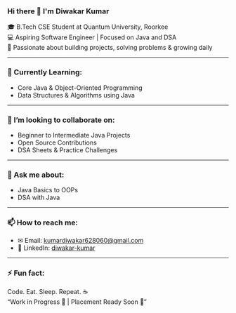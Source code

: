 ### Hi there 👋 I'm Diwakar Kumar

🎓 B.Tech CSE Student at Quantum University, Roorkee  
💻 Aspiring Software Engineer | Focused on Java and DSA  
🚀 Passionate about building projects, solving problems & growing daily

---

### 🧠 Currently Learning:
- Core Java & Object-Oriented Programming
- Data Structures & Algorithms using Java

---

### 🤝 I’m looking to collaborate on:
- Beginner to Intermediate Java Projects
- Open Source Contributions
- DSA Sheets & Practice Challenges

---

### 💬 Ask me about:
- Java Basics to OOPs
- DSA with Java

---

### 📫 How to reach me:
- ✉ Email: kumardiwakar628060@gmail.com  
- 🔗 LinkedIn: [diwakar-kumar](https://www.linkedin.com/in/diwakar-kumar-2a6b70303)

---

### ⚡ Fun fact:
Code. Eat. Sleep. Repeat. ☕  
“Work in Progress 💪 | Placement Ready Soon 🎯”
